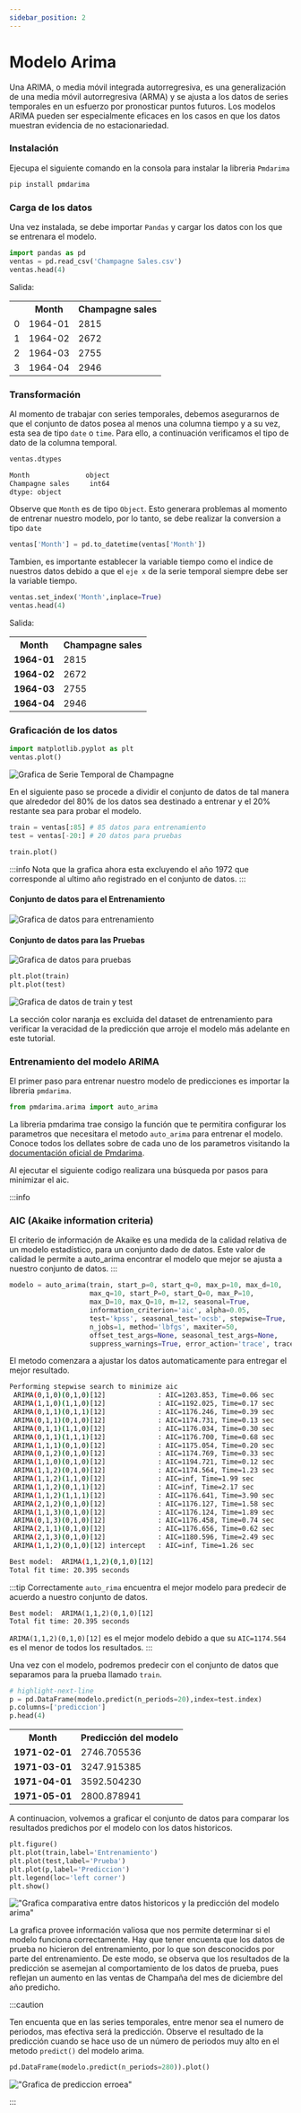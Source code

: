 ```yaml
---
sidebar_position: 2
---
```


# Modelo Arima

Una ARIMA, o media móvil integrada autorregresiva, es una generalización de una media móvil autorregresiva (ARMA) y se ajusta a los datos de series temporales en un esfuerzo por pronosticar puntos futuros. Los modelos ARIMA pueden ser especialmente eficaces en los casos en que los datos muestran evidencia de no estacionariedad.

### Instalación

Ejecupa el siguiente comando en la consola para instalar la libreria `Pmdarima`

```python
pip install pmdarima
```

### Carga de los datos

Una vez instalada, se debe importar `Pandas` y cargar los datos con los que se entrenara el modelo. 

```python title="Carga de los datos"
import pandas as pd
ventas = pd.read_csv('Champagne Sales.csv')
ventas.head(4)
```

Salida:

<table>
    <tr>
        <th></th>
        <th>Month</th>
        <th>Champagne sales</th>
    </tr>
    <tr>
        <td>0</td>
        <td>1964-01</td>
        <td>2815</td>
    </tr>
    <tr>
        <td>1</td>
        <td>1964-02</td>
        <td>2672</td>
    </tr>
    <tr>
        <td>2</td>
        <td>1964-03</td>
        <td>2755</td>
    </tr>
    <tr>
        <td>3</td>
        <td>1964-04</td>
        <td>2946</td>
    </tr>
</table>

### Transformación

Al momento de trabajar con series temporales, debemos asegurarnos de que el conjunto de datos posea al menos una columna tiempo y a su vez, esta sea de tipo `date` o `time`. Para ello, a continuación verificamos el tipo de dato de la columna temporal.

```python
ventas.dtypes
```

```bash title="Salida"
Month              object
Champagne sales     int64
dtype: object
```

Observe que `Month` es de tipo `Object`. Esto generara problemas al momento de entrenar nuestro modelo, por lo tanto, se debe realizar la conversion a tipo `date`

```python
ventas['Month'] = pd.to_datetime(ventas['Month'])
```

Tambien, es importante establecer la variable tiempo como el indice de nuestros datos debido a que el `eje x` de la serie temporal siempre debe ser la variable tiempo.

```python
ventas.set_index('Month',inplace=True)
ventas.head(4)
```

Salida:

<table>
    <tr>
        <th>Month</th>
        <th>Champagne sales</th>
    </tr>
    <tr>
        <td><strong>1964-01</strong></td>
        <td>2815</td>
    </tr>
    <tr>
        <td><strong>1964-02</strong></td>
        <td>2672</td>
    </tr>
    <tr>
        <td><strong>1964-03</strong></td>
        <td>2755</td>
    </tr>
    <tr>
        <td><strong>1964-04</strong></td>
        <td>2946</td>
    </tr>
</table>

### Graficación de los datos

```python
import matplotlib.pyplot as plt
ventas.plot()
```

![Grafica de Serie Temporal de Champagne](./img/grafica-datos-original.png)

En el siguiente paso se procede a dividir el conjunto de datos de tal manera que alrededor del 80% de los datos sea destinado a entrenar y el 20% restante sea para probar el modelo.

```python
train = ventas[:85] # 85 datos para entrenamiento
test = ventas[-20:] # 20 datos para pruebas

train.plot()
```

:::info
Nota que la grafica ahora esta excluyendo el año 1972 que corresponde al ultimo año registrado en el conjunto de datos.
:::

#### Conjunto de datos para el Entrenamiento

![Grafica de datos para entrenamiento](./img/grafica-datos-entrenamiento.png)

#### Conjunto de datos para las Pruebas
![Grafica de datos para pruebas](./img/grafica-datos-pruebas.png)

```python
plt.plot(train)
plt.plot(test)
```

![Grafica de datos de train y test](./img/grafica-datos-train-test.png)

La sección color naranja es excluida del dataset de entrenamiento para verificar la veracidad de la predicción que arroje el modelo más adelante en este tutorial.

### Entrenamiento del modelo ARIMA

El primer paso para entrenar nuestro modelo de predicciones es importar la libreria `pmdarima`.

```py
from pmdarima.arima import auto_arima
```

La libreria pmdarima trae consigo la función que te permitira configurar los parametros que necesitara el metodo `auto_arima` para entrenar el modelo. Conoce todos los dellates sobre de cada uno de los parametros visitando la [documentación oficial de Pmdarima](https://alkaline-ml.com/pmdarima/modules/generated/pmdarima.arima.ARIMA.html).


Al ejecutar el siguiente codigo realizara una búsqueda por pasos para minimizar el aic.

:::info
### AIC (Akaike information criteria)
El criterio de información de Akaike es una medida de la calidad relativa de un modelo estadístico, para un conjunto dado de datos. Este valor de calidad le permite a auto_arima encontrar el modelo que mejor se ajusta a nuestro conjunto de datos.
:::

```py
modelo = auto_arima(train, start_p=0, start_q=0, max_p=10, max_d=10,
                    max_q=10, start_P=0, start_Q=0, max_P=10,
                    max_D=10, max_Q=10, m=12, seasonal=True, 
                    information_criterion='aic', alpha=0.05, 
                    test='kpss', seasonal_test='ocsb', stepwise=True, 
                    n_jobs=1, method='lbfgs', maxiter=50, 
                    offset_test_args=None, seasonal_test_args=None, 
                    suppress_warnings=True, error_action='trace', trace=True,n_fits=50)
```

El metodo comenzara a ajustar los datos automaticamente para entregar el mejor resultado. 

```bash title="Output"
Performing stepwise search to minimize aic
 ARIMA(0,1,0)(0,1,0)[12]             : AIC=1203.853, Time=0.06 sec
 ARIMA(1,1,0)(1,1,0)[12]             : AIC=1192.025, Time=0.17 sec
 ARIMA(0,1,1)(0,1,1)[12]             : AIC=1176.246, Time=0.39 sec
 ARIMA(0,1,1)(0,1,0)[12]             : AIC=1174.731, Time=0.13 sec
 ARIMA(0,1,1)(1,1,0)[12]             : AIC=1176.034, Time=0.30 sec
 ARIMA(0,1,1)(1,1,1)[12]             : AIC=1176.700, Time=0.68 sec
 ARIMA(1,1,1)(0,1,0)[12]             : AIC=1175.054, Time=0.20 sec
 ARIMA(0,1,2)(0,1,0)[12]             : AIC=1174.769, Time=0.33 sec
 ARIMA(1,1,0)(0,1,0)[12]             : AIC=1194.721, Time=0.12 sec
 ARIMA(1,1,2)(0,1,0)[12]             : AIC=1174.564, Time=1.23 sec
 ARIMA(1,1,2)(1,1,0)[12]             : AIC=inf, Time=1.99 sec
 ARIMA(1,1,2)(0,1,1)[12]             : AIC=inf, Time=2.17 sec
 ARIMA(1,1,2)(1,1,1)[12]             : AIC=1176.641, Time=3.90 sec
 ARIMA(2,1,2)(0,1,0)[12]             : AIC=1176.127, Time=1.58 sec
 ARIMA(1,1,3)(0,1,0)[12]             : AIC=1176.124, Time=1.89 sec
 ARIMA(0,1,3)(0,1,0)[12]             : AIC=1176.458, Time=0.74 sec
 ARIMA(2,1,1)(0,1,0)[12]             : AIC=1176.656, Time=0.62 sec
 ARIMA(2,1,3)(0,1,0)[12]             : AIC=1180.596, Time=2.49 sec
 ARIMA(1,1,2)(0,1,0)[12] intercept   : AIC=inf, Time=1.26 sec

Best model:  ARIMA(1,1,2)(0,1,0)[12]          
Total fit time: 20.395 seconds
```

:::tip
Correctamente `auto_rima` encuentra el mejor modelo para predecir de acuerdo a nuestro conjunto de datos. 
```
Best model:  ARIMA(1,1,2)(0,1,0)[12]          
Total fit time: 20.395 seconds
```
`ARIMA(1,1,2)(0,1,0)[12]` es el mejor modelo debido a que su `AIC=1174.564` es el menor de todos los resultados. 
:::

Una vez con el modelo, podremos predecir con el conjunto de datos que separamos para la prueba llamado `train`.

```py
# highlight-next-line
p = pd.DataFrame(modelo.predict(n_periods=20),index=test.index)
p.columns=['prediccion']
p.head(4)
```

<table>
    <tr>
        <th>Month</th>
        <th>Predicción del modelo</th>
    </tr>
    <tr>
        <td><strong>1971-02-01</strong></td>
        <td>2746.705536</td>
    </tr>
    <tr>
        <td><strong>1971-03-01</strong></td>
        <td>3247.915385</td>
    </tr>
    <tr>
        <td><strong>1971-04-01</strong></td>
        <td>3592.504230</td>
    </tr>
    <tr>
        <td><strong>1971-05-01</strong></td>
        <td>2800.878941</td>
    </tr>
</table>

A continuacion, volvemos a graficar el conjunto de datos para comparar los resultados predichos por el modelo con los datos historicos.

```py
plt.figure()
plt.plot(train,label='Entrenamiento')
plt.plot(test,label='Prueba')
plt.plot(p,label='Prediccion')
plt.legend(loc='left corner')
plt.show()
```
!["Grafica comparativa entre datos historicos y la predicción del modelo arima"](./img/grafica-datos-prediccion.png)

La grafica provee información valiosa que nos permite determinar si el modelo funciona correctamente. Hay que tener encuenta que los datos de prueba no hicieron del entrenamiento, por lo que son desconocidos por parte del entrenamiento. De este modo, se observa que los resultados de la predicción se asemejan al comportamiento de los datos de prueba, pues reflejan un aumento en las ventas de Champaña del mes de diciembre del año predicho. 

:::caution

Ten encuenta que en las series temporales, entre menor sea el numero de periodos, mas efectiva será la predicción. Observe el resultado de la predicción cuando se hace uso de un número de periodos muy alto en el metodo `predict()` del modelo arima.

```py
pd.DataFrame(modelo.predict(n_periods=280)).plot()
```

!["Grafica de prediccion erroea"](./img/prediccion-erronea.png)

:::



